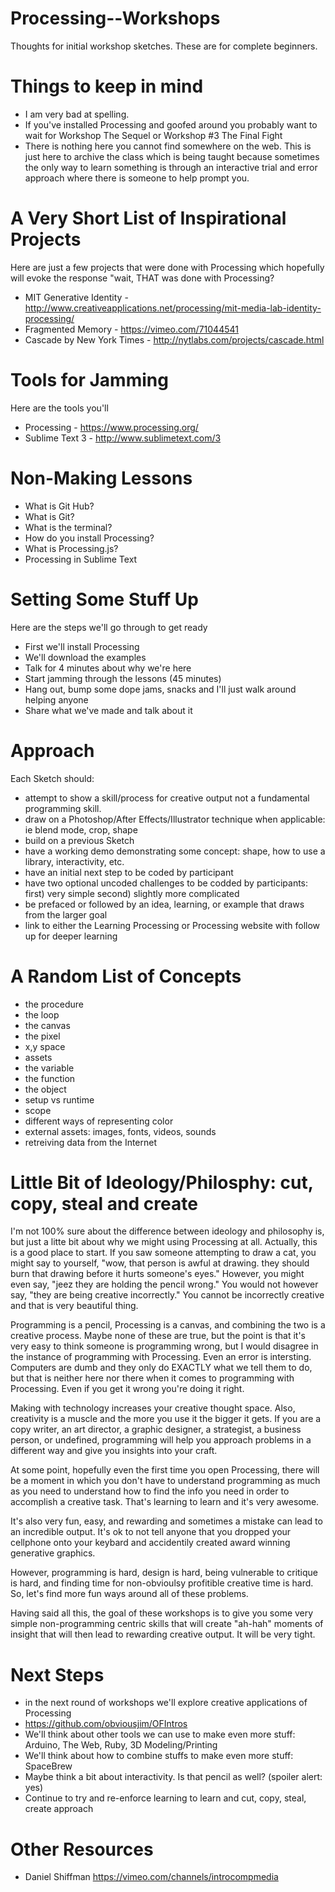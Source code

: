 Processing--Workshops
=====================

Thoughts for initial workshop sketches. These are for complete beginners.

Things to keep in mind
=====================

* I am very bad at spelling.
* If you've installed Processing and goofed around you probably want to wait for Workshop The Sequel or Workshop #3 The Final Fight
* There is nothing here you cannot find somewhere on the web. This is just here to archive the class which is being taught because sometimes the only way to learn something is through an interactive trial and error approach where there is someone to help prompt you.

A Very Short List of Inspirational Projects
=====================

Here are just a few projects that were done with Processing which hopefully will evoke the response "wait, THAT was done with Processing?

* MIT Generative Identity - http://www.creativeapplications.net/processing/mit-media-lab-identity-processing/
* Fragmented Memory - https://vimeo.com/71044541
* Cascade by New York Times - http://nytlabs.com/projects/cascade.html

Tools for Jamming
=====================

Here are the tools you'll

* Processing - https://www.processing.org/
* Sublime Text 3 - http://www.sublimetext.com/3

Non-Making Lessons
=====================

* What is Git Hub?
* What is Git?
* What is the terminal?
* How do you install Processing?
* What is Processing.js?
* Processing in Sublime Text

Setting Some Stuff Up
=====================

Here are the steps we'll go through to get ready

* First we'll install Processing
* We'll download the examples
* Talk for 4 minutes about why we're here
* Start jamming through the lessons (45 minutes)
* Hang out, bump some dope jams, snacks and I'll just walk around helping anyone
* Share what we've made and talk about it

Approach
=====================

Each Sketch should:

* attempt to show a skill/process for creative output not a fundamental programming skill.
* draw on a Photoshop/After Effects/Illustrator technique when applicable: ie blend mode, crop, shape
* build on a previous Sketch
* have a working demo demonstrating some concept: shape, how to use a library, interactivity, etc.
* have an initial next step to be coded by participant
* have two optional uncoded challenges to be codded by participants: first) very simple second) slightly more complicated
* be prefaced or followed by an idea, learning, or example that draws from the larger goal
* link to either the Learning Processing or Processing website with follow up for deeper learning

A Random List of Concepts
===================== 

* the procedure
* the loop
* the canvas
* the pixel
* x,y space
* assets
* the variable
* the function
* the object
* setup vs runtime
* scope
* different ways of representing color
* external assets: images, fonts, videos, sounds
* retreiving data from the Internet

Little Bit of Ideology/Philosphy: cut, copy, steal and create
=====================

I'm not 100% sure about the difference between ideology and philosophy is, but just a litte bit about why we might using Processing at all. Actually, this is a good place to start. If you saw someone attempting to draw a cat, you might say to yourself, "wow, that person is awful at drawing. they should burn that drawing before it hurts someone's eyes." However, you might even say, "jeez they are holding the pencil wrong." You would not however say, "they are being creative incorrectly." You cannot be incorrectly creative and that is very beautiful thing.

Programming is a pencil, Processing is a canvas, and combining the two is a creative process. Maybe none of these are true, but the point is that it's very easy to think someone is programming wrong, but I would disagree in the instance of programming with Processing. Even an error is intersting. Computers are dumb and they only do EXACTLY what we tell them to do, but that is neither here nor there when it comes to programming with Processing. Even if you get it wrong you're doing it right.

Making with technology increases your creative thought space. Also, creativity is a muscle and the more you use it the bigger it gets. If you are a copy writer, an art director, a graphic designer, a strategist, a business person, or undefined, programming will help you approach problems in a different way and give you insights into your craft.

At some point, hopefully even the first time you open Processing, there will be a moment in which you don't have to understand programming as much as you need to understand how to find the info you need in order to accomplish a creative task. That's learning to learn and it's very awesome.

It's also very fun, easy, and rewarding and sometimes a mistake can lead to an incredible output. It's ok to not tell anyone that you dropped your cellphone onto your keybard and accidentily created award winning generative graphics.

However, programming is hard, design is hard, being vulnerable to critique is hard, and finding time for non-obvioulsy profitible creative time is hard. So, let's find more fun ways around all of these problems.

Having said all this, the goal of these workshops is to give you some very simple non-programming centric skills that will create "ah-hah" moments of insight that will then lead to rewarding creative output. It will be very tight.

Next Steps
=====================

* in the next round of workshops we'll explore creative applications of Processing
* https://github.com/obviousjim/OFIntros
* We'll think about other tools we can use to make even more stuff: Arduino, The Web, Ruby, 3D Modeling/Printing
* We'll think about how to combine stuffs to make even more stuff: SpaceBrew
* Maybe think a bit about interactivity. Is that pencil as well? (spoiler alert: yes)
* Continue to try and re-enforce learning to learn and cut, copy, steal, create approach

Other Resources
=====================

* Daniel Shiffman https://vimeo.com/channels/introcompmedia
